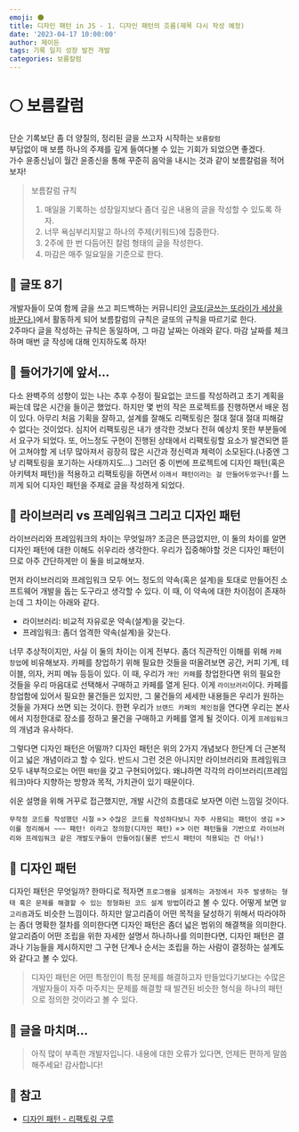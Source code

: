 ```yaml
---
emoji: 🌑
title: 디자인 패턴 in JS - 1. 디자인 패턴의 흐름(제목 다시 작성 예정)
date: '2023-04-17 10:00:00'
author: 제이든
tags: 기록 일지 성장 발전 개발
categories: 보름칼럼
---
```


# 🌕 보름칼럼

단순 기록보단 좀 더 양질의, 정리된 글을 쓰고자 시작하는 `보름칼럼`<br/>
부담없이 매 보름 하나의 주제를 깊게 들여다볼 수 있는 기회가 되었으면 좋겠다.<br/>
가수 윤종신님이 월간 윤종신을 통해 꾸준히 음악을 내시는 것과 같이 보름칼럼을 적어보자!

> 보름칼럼 규칙
>
> 1. 매일을 기록하는 성장일지보다 좀더 깊은 내용의 글을 작성할 수 있도록 하자.
> 2. 너무 욕심부리지말고 하나의 주제(키워드)에 집중한다.
> 3. 2주에 한 번 다듬어진 칼럼 형태의 글을 작성한다.
> 4. 마감은 매주 일요일을 기준으로 한다.

## 📃 글또 8기

개발자들이 모여 함께 글을 쓰고 피드백하는 커뮤니티인 [글또(글쓰는 또라이가 세상을 바꾼다.)](https://www.notion.so/zzsza/ac5b18a482fb4df497d4e8257ad4d516)에서
활동하게 되어 보름칼럼의 규칙은 글또의 규칙을 따르기로 한다.<br/>
2주마다 글을 작성하는 규칙은 동일하며, 그 마감 날짜는 아래와 같다. 마감 날짜를 체크하며 매번 글 작성에 대해 인지하도록 하자!<br/>

## 🚈 들어가기에 앞서...

다소 완벽주의 성향이 있는 나는 추후 수정이 필요없는 코드를 작성하려고 초기 계획을 짜는데 많은 시간을 들이곤 했었다. 
하지만 몇 번의 작은 프로젝트를 진행하면서 배운 점이 있다. 아무리 처음 기획을 잘하고, 설계를 잘해도 리팩토링은 절대 절대 절대 피해갈 수 없다는 것이었다.
심지어 리팩토링은 내가 생각한 것보다 전혀 예상치 못한 부분들에서 요구가 되었다. 또, 어느정도 구현이 진행된 상태에서 리팩토링할 요소가 발견되면 뜯어 고쳐야할 게 너무
많아져서 굉장히 많은 시간과 정신력과 체력이 소모된다.(나중엔 그냥 리팩토링을 포기하는 사태까지도...) 그러던 중 이번에 프로젝트에 디자인 패턴(혹은 아키텍처 패턴)을 적용하고 리팩토링을 하면서
`이래서 패턴이라는 걸 만들어두었구나!`를 느끼게 되어 디자인 패턴을 주제로 글을 작성하게 되었다.

## 🍗 라이브러리 vs 프레임워크 그리고 디자인 패턴

라이브러리와 프레임워크의 차이는 무엇일까? 조금은 뜬금없지만, 이 둘의 차이를 알면 디자인 패턴에 대한 이해도 쉬우리라 생각한다. 우리가 집중해야할 것은 디자인 패턴이므로 
아주 간단하게만 이 둘을 비교해보자.

먼저 라이브러리와 프레임워크 모두 어느 정도의 약속(혹은 설계)을 토대로 만들어진 소프트웨어 개발을 돕는 도구라고 생각할 수 있다. 이 때, 이 약속에 대한 차이점이 존재하는데 그 차이는 아래와 같다. 

- 라이브러리: 비교적 자유로운 약속(설계)을 갖는다.
- 프레임워크: 좀더 엄격한 약속(설계)을 갖는다.

너무 추상적이지만, 사실 이 둘의 차이는 이게 전부다. 좀더 직관적인 이해를 위해 `카페 창업`에 비유해보자.
카페를 창업하기 위해 필요한 것들을 떠올려보면 공간, 커피 기계, 테이블, 의자, 커피 메뉴 등등이 있다.
이 때, 우리가 `개인 카페`를 창업한다면 위의 필요한 것들을 우리 마음대로 선택해서 구매하고 카페를 열게 된다.
이게 `라이브러리`이다. 카페를 창업함에 있어서 필요한 물건들은 있지만, 그 물건들의 세세한 내용들은 우리가 원하는 것들을 가져다 쓰면 되는 것이다.
한편 우리가 `브랜드 카페의 체인점`을 연다면 우리는 본사에서 지정한대로 장소를 정하고 물건을 구매하고 카페를 열게 될 것이다. 이게 `프레임워크`의 개념과 유사하다.

그렇다면 디자인 패턴은 어떨까? 디자인 패턴은 위의 2가지 개념보다 한단계 더 근본적이고 넓은 개념이라고 할 수 있다. 반드시 그런 것은 아니지만 라이브러리와 프레임워크 모두 내부적으로는
어떤 `패턴`을 갖고 구현되어있다. 왜냐하면 각각의 라이브러리(프레임워크)마다 지향하는 방향과 목적, 가치관이 있기 때문이다.

쉬운 설명을 위해 거꾸로 접근했지만, 개발 시간의 흐름대로 보자면 이런 느낌일 것이다.

`무작정 코드를 작성했던 시절` => `수많은 코드를 작성하다보니 자주 사용되는 패턴이 생김` => `이를 정리해서 ~~~ 패턴! 이라고 정의함(디자인 패턴)`
=> `이런 패턴들을 기반으로 라이브러리와 프레임워크 같은 개발도구들이 만들어짐(물론 반드시 패턴이 적용되는 건 아님!)`

## 🍖 디자인 패턴

디자인 패턴은 무엇일까? 한마디로 적자면 `프로그램을 설계하는 과정에서 자주 발생하는 형태 혹은 문제를 해결할 수 있는 정형화된 코드 설계 방법`이라고 볼 수 있다.
어떻게 보면 `알고리즘`과도 비슷한 느낌이다. 하지만 알고리즘이 어떤 목적을 달성하기 위해서 따라야하는 좀더 명확한 절차를 의미한다면 디자인 패턴은 좀더 넓은 범위의 해결책을 의미한다.
알고리즘이 어떤 조립을 위한 자세한 설명서 하나하나를 의미한다면, 디자인 패턴은 결과나 기능들을 제시하지만 그 구현 단계나 순서는 조립을 하는 사람이 결정하는 설계도와 같다고 볼 수 있다.

> 디자인 패턴은 어떤 특정인이 특정 문제를 해결하고자 만들었다기보다는 수많은 개발자들이 자주 마주치는 문제를 해결할 때 발견된 비슷한 형식을 하나의 패턴으로 정의한 것이라고 볼 수 있다.

## 🚉 글을 마치며...



> 아직 많이 부족한 개발자입니다. 내용에 대한 오류가 있다면, 언제든 편하게 말씀해주세요! 감사합니다!

## 🎁 참고

- [디자인 패턴 - 리팩토링 구루](https://refactoring.guru/ko)

```toc

```
